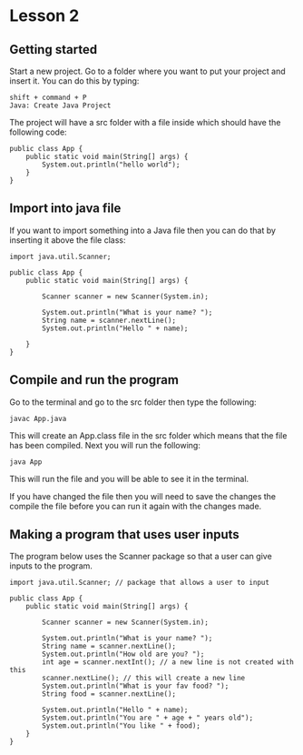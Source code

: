 # Lesson 2

## Getting started
Start a new project. Go to a folder where you want to put your project and insert it. You can do this by typing:

```
shift + command + P
Java: Create Java Project
```

The project will have a src folder with a file inside which should have the following code:

```
public class App {
    public static void main(String[] args) {
        System.out.println("hello world");
    }
}
```

## Import into java file
If you want to import something into a Java file then you can do that by inserting it above the file class:

```
import java.util.Scanner;

public class App {
    public static void main(String[] args) {
        
        Scanner scanner = new Scanner(System.in);

        System.out.println("What is your name? ");
        String name = scanner.nextLine();
        System.out.println("Hello " + name);

    }
}
```

## Compile and run the program
Go to the terminal and go to the src folder then type the following:

```
javac App.java
```

This will create an App.class file in the src folder which means that the file has been compiled. Next you will run the following:

```
java App
```

This will run the file and you will be able to see it in the terminal.

If you have changed the file then you will need to save the changes the compile the file before you can run it again with the changes made.

## Making a program that uses user inputs
The program below uses the Scanner package so that a user can give inputs to the program.

```
import java.util.Scanner; // package that allows a user to input 

public class App {
    public static void main(String[] args) {
        
        Scanner scanner = new Scanner(System.in);

        System.out.println("What is your name? ");
        String name = scanner.nextLine();
        System.out.println("How old are you? ");
        int age = scanner.nextInt(); // a new line is not created with this
        scanner.nextLine(); // this will create a new line
        System.out.println("What is your fav food? ");
        String food = scanner.nextLine();
        
        System.out.println("Hello " + name);
        System.out.println("You are " + age + " years old");
        System.out.println("You like " + food);
    }
}
```